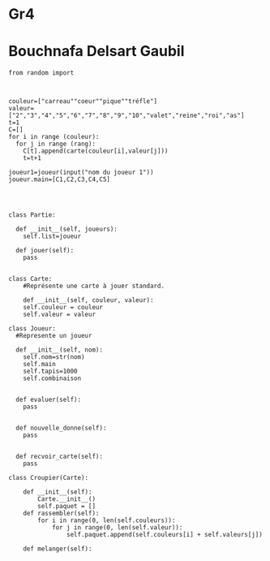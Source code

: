 # Gr4
# Bouchnafa Delsart Gaubil

	from random import 



	couleur=["carreau""coeur""pique""tréfle"]
	valeur=["2","3","4","5","6","7","8","9","10","valet","reine","roi","as"]
	t=1
	C=[]
	for i in range (couleur):
	  for j in range (rang):
	    C[t].append(carte(couleur[i],valeur[j]))
	    t=t+1

	joueur1=joueur(input("nom du joueur 1"))
	joueur.main=[C1,C2,C3,C4,C5]




	class Partie:

	  def __init__(self, joueurs):
	    self.list=joueur

	  def jouer(self):
	    pass
	    
	  
	class Carte:
	    #Représente une carte à jouer standard.

	    def __init__(self, couleur, valeur):
		self.couleur = couleur
		self.valeur = valeur
		
	class Joueur:
	  #Represente un joueur

	  def __init__(self, nom):
	    self.nom=str(nom)
	    self.main
	    self.tapis=1000
	    self.combinaison


	  def evaluer(self):
	    pass


	  def nouvelle_donne(self):
	    pass


	  def recvoir_carte(self):
	    pass

	class Croupier(Carte):

		def __init__(self):
			Carte.__init__()
			self.paquet = []
		def rassembler(self):
			for i in range(0, len(self.couleurs)):
				for j in range(0, len(self.valeur)):
					self.paquet.append(self.couleurs[i] + self.valeurs[j])

		def melanger(self): 

